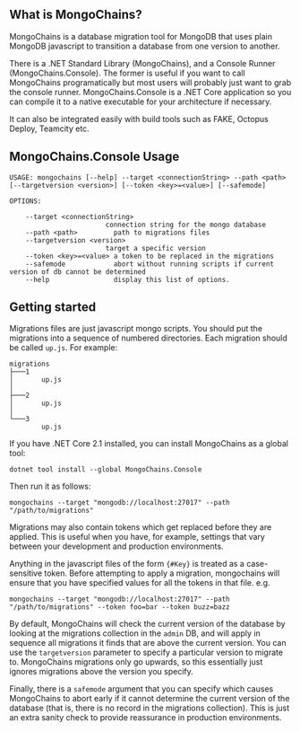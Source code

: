 What is MongoChains?
--------------------

MongoChains is a database migration tool for MongoDB that uses plain MongoDB javascript to transition a database from one version to another.

There is a .NET Standard Library (MongoChains), and a Console Runner (MongoChains.Console). The former is useful if you want to call MongoChains programatically but most users will probably just want to grab the console runner. MongoChains.Console is a .NET Core application so you can compile it to a native executable for your architecture if necessary.

It can also be integrated easily with build tools such as FAKE, Octopus Deploy, Teamcity etc.


MongoChains.Console Usage
-------------------------

    USAGE: mongochains [--help] --target <connectionString> --path <path> [--targetversion <version>] [--token <key>=<value>] [--safemode]

    OPTIONS:

        --target <connectionString>
                            connection string for the mongo database
        --path <path>         path to migrations files
        --targetversion <version>
                            target a specific version
        --token <key>=<value> a token to be replaced in the migrations
        --safemode            abort without running scripts if current version of db cannot be determined
        --help                display this list of options.

Getting started
---------------
Migrations files are just javascript mongo scripts. You should put the migrations into a sequence of numbered directories. Each migration should be called ```up.js```. For example:

    migrations
    ├───1
    │       up.js
    │
    ├───2
    │       up.js
    │
    └───3
            up.js

If you have .NET Core 2.1 installed, you can install MongoChains as a global tool:

    dotnet tool install --global MongoChains.Console

Then run it as follows:

    mongochains --target "mongodb://localhost:27017" --path "/path/to/migrations"

Migrations may also contain tokens which get replaced before they are applied. This is useful when you have, for example, settings that vary between your development and production environments.

Anything in the javascript files of the form ```{#Key}``` is treated as a case-sensitive token. Before attempting to apply a migration, mongochains will ensure that you have specified values for all the tokens in that file. e.g.

    mongochains --target "mongodb://localhost:27017" --path "/path/to/migrations" --token foo=bar --token buzz=bazz

By default, MongoChains will check the current version of the database by looking at the migrations collection in the ```admin``` DB, and will apply in sequence all migrations it finds that are above the current version. You can use the ```targetversion``` parameter to specify a particular version to migrate to. MongoChains migrations only go upwards, so this essentially just ignores migrations above the version you specify.

Finally, there is a ```safemode``` argument that you can specify which causes MongoChains to abort early if it cannot determine the current version of the database (that is, there is no record in the migrations collection). This is just an extra sanity check to provide reassurance in production environments.
